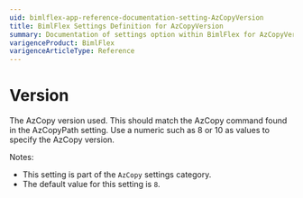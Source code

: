 ```yaml
---
uid: bimlflex-app-reference-documentation-setting-AzCopyVersion
title: BimlFlex Settings Definition for AzCopyVersion
summary: Documentation of settings option within BimlFlex for AzCopyVersion
varigenceProduct: BimlFlex
varigenceArticleType: Reference
---
```


# Version

The AzCopy version used. This should match the AzCopy command found in the AzCopyPath setting. Use a numeric such as 8 or 10 as values to specify the AzCopy version.

Notes:

* This setting is part of the `AzCopy` settings category.
* The default value for this setting is `8`.